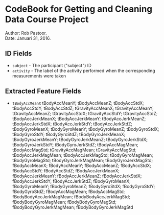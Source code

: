 # CodeBook for Getting and Cleaning Data Course Project 
Author: Rob Pastoor.  
Date:   Januari 31, 2016.  

## ID Fields
* `subject` - The participant ("subject") ID
* `activity` - The label of the activity performed when the corresponding measurements were taken

## Extracted Feature Fields
* `tBodyAccMeanX`
tBodyAccMeanY; tBodyAccMeanZ; tBodyAccStdX; tBodyAccStdY; tBodyAccStdZ; tGravityAccMeanX; tGravityAccMeanY; tGravityAccMeanZ; tGravityAccStdX; tGravityAccStdY; tGravityAccStdZ; tBodyAccJerkMeanX; tBodyAccJerkMeanY; tBodyAccJerkMeanZ; tBodyAccJerkStdX; tBodyAccJerkStdY; tBodyAccJerkStdZ; tBodyGyroMeanX; tBodyGyroMeanY; tBodyGyroMeanZ; tBodyGyroStdX; tBodyGyroStdY; tBodyGyroStdZ; tBodyGyroJerkMeanX; tBodyGyroJerkMeanY; tBodyGyroJerkMeanZ; tBodyGyroJerkStdX; tBodyGyroJerkStdY; tBodyGyroJerkStdZ; tBodyAccMagMean; tBodyAccMagStd; tGravityAccMagMean; tGravityAccMagStd; tBodyAccJerkMagMean; tBodyAccJerkMagStd; tBodyGyroMagMean; tBodyGyroMagStd; tBodyGyroJerkMagMean; tBodyGyroJerkMagStd; fBodyAccMeanX; fBodyAccMeanY; fBodyAccMeanZ; fBodyAccStdX; fBodyAccStdY; fBodyAccStdZ; fBodyAccJerkMeanX; fBodyAccJerkMeanY; fBodyAccJerkMeanZ; fBodyAccJerkStdX; fBodyAccJerkStdY; fBodyAccJerkStdZ; fBodyGyroMeanX; fBodyGyroMeanY; fBodyGyroMeanZ; fBodyGyroStdX; fBodyGyroStdY; fBodyGyroStdZ; fBodyAccMagMean; fBodyAccMagStd; fBodyBodyAccJerkMagMean; fBodyBodyAccJerkMagStd; fBodyBodyGyroMagMean; fBodyBodyGyroMagStd; fBodyBodyGyroJerkMagMean; fBodyBodyGyroJerkMagStd